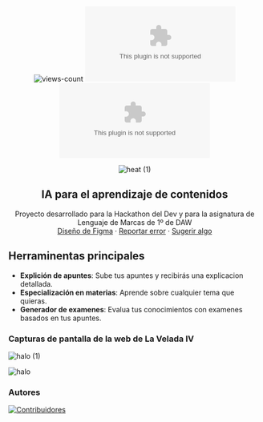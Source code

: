 <div align="center">
  
![views-count](https://komarev.com/ghpvc/?username=monge116&style=for-the-badge&color=red)
[![Contributors][contributors-shield]][contributors-url]
[![Stargazers][stars-shield]][stars-url]



![heat (1)](https://github.com/LucasLazaroJoswig/SCHOLE.ai/assets/145221541/e800a197-b92b-4120-a48e-47c90052fb5a)


## IA para el aprendizaje de contenidos

Proyecto desarrollado para la Hackathon del Dev y para la asignatura de Lenguaje de Marcas de 1º de DAW\
[Diseño de Figma](https://www.figma.com/file/eWo2mdORMwxsVvnKnIAul9/Hackathon?type=design&node-id=0-1&mode=design&t=MSCHtQtmoSznmgsI-0) · [Reportar error](https:/LucasLazaroJoswig/SCHOLE.ai/github.com//issues) · [Sugerir algo](https://github.com/LucasLazaroJoswig/SCHOLE.ai/issues)

</div>

## Herraminentas principales

- **Explición de apuntes**: Sube tus apuntes y recibirás una explicacion detallada.
- **Especialización en materias**: Aprende sobre cualquier tema que quieras.
- **Generador de examenes**: Evalua tus conocimientos con examenes basados en tus apuntes.

### Capturas de pantalla de la web de La Velada IV

![halo (1)](https://github.com/LucasLazaroJoswig/SCHOLE.ai/assets/145221541/831f30fe-cf1f-4928-928e-d97b632564e0)

![halo](https://github.com/LucasLazaroJoswig/SCHOLE.ai/assets/145221541/a9f59fa7-9858-4506-9438-4f429d1af9a1)


### Autores

[![Contribuidores](https://contrib.rocks/image?repo=LucasLazaroJoswig/SCHOLE.ai)](https://github.com/LucasLazaroJoswig/SCHOLE.ai/graphs/contributors)


[contributors-shield]: https://img.shields.io/github/contributors/LucasLazaroJoswig/SCHOLE.ai?style=for-the-badge&color=orange
[contributors-url]: https://github.com/LucasLazaroJoswig/SCHOLE.ai/graphs/contributors
[stars-shield]: https://img.shields.io/github/stars/LucasLazaroJoswig/SCHOLE.ai?style=for-the-badge&color=yellow
[stars-url]: https://github.com/LucasLazaroJoswig/SCHOLE.ai/stargazers
[views-count]:(https://komarev.com/ghpvc/?username=monge116&color=green)
